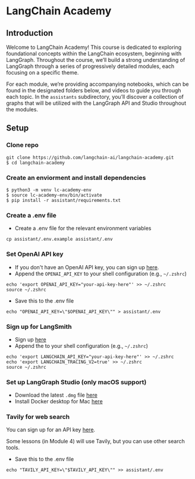 # LangChain Academy 

## Introduction

Welcome to LangChain Academy! This course is dedicated to exploring foundational concepts within the LangChain ecosystem, beginning with LangGraph. Throughout the course, we’ll build a strong understanding of LangGraph through a series of progressively detailed modules, each focusing on a specific theme. 

For each module, we’re providing accompanying notebooks, which can be found in the designated folders below, and videos to guide you through each topic. In the `assistants` subdirectory, you’ll discover a collection of graphs that will be utilized with the LangGraph API and Studio throughout the modules.

## Setup

### Clone repo
```
git clone https://github.com/langchain-ai/langchain-academy.git
$ cd langchain-academy
```

### Create an enviorment and install dependencies 
```
$ python3 -m venv lc-academy-env
$ source lc-academy-env/bin/activate
$ pip install -r assistant/requirements.txt
```

### Create a .env file 
* Create a .env file for the relevant environment variables
```
cp assistant/.env.example assistant/.env
```

### Set OpenAI API key

* If you don't have an OpenAI API key, you can sign up [here](https://openai.com/index/openai-api/).
* Append the `OPENAI_API_KEY` to your shell configuration (e.g., `~/.zshrc`)
```
echo 'export OPENAI_API_KEY="your-api-key-here"' >> ~/.zshrc
source ~/.zshrc
```
* Save this to the .env file 
```
echo "OPENAI_API_KEY=\"$OPENAI_API_KEY\"" > assistant/.env
```

### Sign up for LangSmith

* Sign up [here](https://docs.smith.langchain.com/) 
* Append the  to your shell configuration (e.g., `~/.zshrc`)
```
echo 'export LANGCHAIN_API_KEY="your-api-key-here"' >> ~/.zshrc
echo 'export LANGCHAIN_TRACING_V2=true' >> ~/.zshrc
source ~/.zshrc
```

### Set up LangGraph Studio (only macOS support)

* Download the latest `.dmg` file [here](https://github.com/langchain-ai/langgraph-studio?tab=readme-ov-file#download)
* Install Docker desktop for Mac [here](https://docs.docker.com/engine/install/)

### Tavily for web search

You can sign up for an API key [here](https://tavily.com/).

Some lessons (in Module 4) will use Tavily, but you can use other search tools.

* Save this to the .env file 
```
echo "TAVILY_API_KEY=\"$TAVILY_API_KEY\"" >> assistant/.env
```